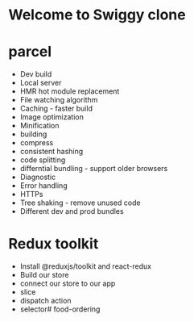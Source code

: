 # Welcome to Swiggy clone




# parcel
- Dev build
- Local server
- HMR hot module replacement
- File watching algorithm
- Caching - faster build
- Image optimization
- Minification
- building
- compress
- consistent hashing
- code splitting
- differntial bundling -  support older browsers
- Diagnostic
- Error handling
- HTTPs
- Tree shaking - remove unused code
- Different dev and prod bundles

# Redux toolkit
- Install @reduxjs/toolkit and react-redux
- Build our store
- connect our store to our app
- slice
- dispatch action
- selector#   f o o d - o r d e r i n g  
 